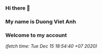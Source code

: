 ### Hi there 👋
### My name is Duong Viet Anh
### Welcome to my account
*(fetch time: Tue Dec 15 18:54:40 +07 2020)*